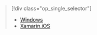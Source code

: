 > [!div class="op_single_selector"]
>- [Windows](../articles/app-service-mobile/app-service-mobile-windows-store-dotnet-get-started-push.md)
>- [Xamarin.iOS](../articles/app-service-mobile/app-service-mobile-xamarin-ios-get-started-push.md)

<!---HONumber=Mooncake_0919_2016-->